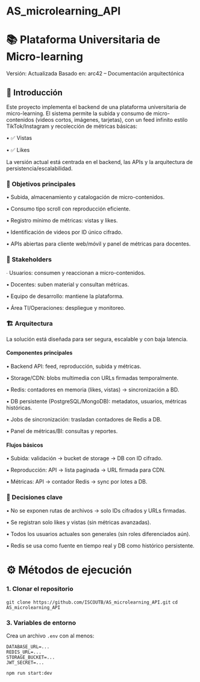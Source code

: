# AS_microlearning_API
# 📚 Plataforma Universitaria de Micro-learning

Versión: Actualizada
Basado en: arc42 – Documentación arquitectónica

## 🚀 Introducción

Este proyecto implementa el backend de una plataforma universitaria de micro-learning.
El sistema permite la subida y consumo de micro-contenidos (videos cortos, imágenes, tarjetas), con un feed infinito estilo TikTok/Instagram y recolección de métricas básicas:

• ✅ Vistas

• ✅ Likes

La versión actual está centrada en el backend, las APIs y la arquitectura de persistencia/escalabilidad.

### 🎯 Objetivos principales

• Subida, almacenamiento y catalogación de micro-contenidos.

• Consumo tipo scroll con reproducción eficiente.

• Registro mínimo de métricas: vistas y likes.

• Identificación de videos por ID único cifrado.

• APIs abiertas para cliente web/móvil y panel de métricas para docentes.

### 👥 Stakeholders

∙ Usuarios: consumen y reaccionan a micro-contenidos.

• Docentes: suben material y consultan métricas.

• Equipo de desarrollo: mantiene la plataforma.

• Área TI/Operaciones: despliegue y monitoreo.

### 🏗️ Arquitectura

La solución está diseñada para ser segura, escalable y con baja latencia.

#### Componentes principales

• Backend API: feed, reproducción, subida y métricas.

• Storage/CDN: blobs multimedia con URLs firmadas temporalmente.

• Redis: contadores en memoria (likes, vistas) → sincronización a BD.

• DB persistente (PostgreSQL/MongoDB): metadatos, usuarios, métricas históricas.

• Jobs de sincronización: trasladan contadores de Redis a DB.

• Panel de métricas/BI: consultas y reportes.

#### Flujos básicos

• Subida: validación → bucket de storage → DB con ID cifrado.

• Reproducción: API → lista paginada → URL firmada para CDN.

• Métricas: API → contador Redis → sync por lotes a DB.

### 🔐 Decisiones clave

• No se exponen rutas de archivos → solo IDs cifrados y URLs firmadas.

• Se registran solo likes y vistas (sin métricas avanzadas).

• Todos los usuarios actuales son generales (sin roles diferenciados aún).

• Redis se usa como fuente en tiempo real y DB como histórico persistente.

# ⚙️ Métodos de ejecución
### 1. Clonar el repositorio
`git clone https://github.com/ISCOUTB/AS_microlearning_API.git`
`cd AS_microlearning_API`
### 3. Variables de entorno

Crea un archivo `.env` con al menos:

```env
DATABASE_URL=...
REDIS_URL=...
STORAGE_BUCKET=...
JWT_SECRET=...

npm run start:dev

